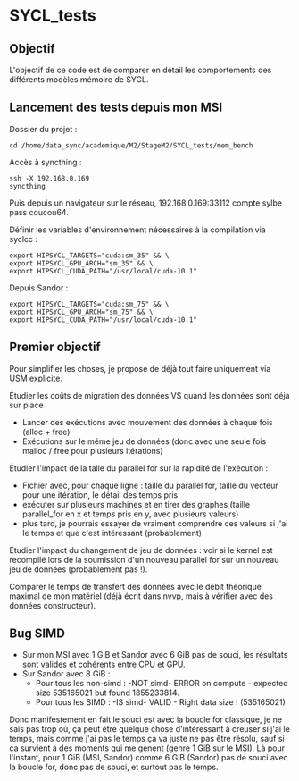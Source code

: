 # SYCL_tests

## Objectif

L'objectif de ce code est de comparer en détail les comportements des différents modèles mémoire de SYCL.


## Lancement des tests depuis mon MSI

Dossier du projet :  
```
cd /home/data_sync/academique/M2/StageM2/SYCL_tests/mem_bench
```

Accès à syncthing :  
```
ssh -X 192.168.0.169
syncthing
```

Puis depuis un navigateur sur le réseau, 192.168.0.169:33112 compte sylbe pass coucou64.

Définir les variables d'environnement nécessaires à la compilation via syclcc :
```
export HIPSYCL_TARGETS="cuda:sm_35" && \
export HIPSYCL_GPU_ARCH="sm_35" && \
export HIPSYCL_CUDA_PATH="/usr/local/cuda-10.1"
```

Depuis Sandor :
```
export HIPSYCL_TARGETS="cuda:sm_75" && \
export HIPSYCL_GPU_ARCH="sm_75" && \
export HIPSYCL_CUDA_PATH="/usr/local/cuda-10.1"
```


## Premier objectif

Pour simplifier les choses, je propose de déjà tout faire uniquement via USM explicite.

Étudier les coûts de migration des données VS quand les données sont déjà sur place
- Lancer des exécutions avec mouvement des données à chaque fois (alloc + free)
- Exécutions sur le même jeu de données (donc avec une seule fois malloc / free pour plusieurs itérations)


Étudier l'impact de la talle du parallel for sur la rapidité de l'exécution :
- Fichier avec, pour chaque ligne : taille du parallel for, taille du vecteur pour une itération, le détail des temps pris
- exécuter sur plusieurs machines et en tirer des graphes (taille parallel_for en x et temps pris en y, avec plusieurs valeurs)
- plus tard, je pourrais essayer de vraiment comprendre ces valeurs si j'ai le temps et que c'est intéressant (probablement)


Étudier l'impact du changement de jeu de données : voir si le kernel est recompilé lors de la soumission d'un nouveau parallel for sur un nouveau jeu de données (probablement pas !).

Comparer le temps de transfert des données avec le débit théorique maximal de mon matériel (déjà écrit dans nvvp, mais à vérifier avec des données constructeur).

## Bug SIMD

- Sur mon MSI avec 1 GiB et Sandor avec 6 GiB pas de souci, les résultats sont valides et cohérents entre CPU et GPU.
- Sur Sandor avec 8 GiB : 
    - Pour tous les non-simd : -NOT simd- ERROR on compute - expected size 535165021 but found 1855233814.
    - Pour tous les SIMD     : -IS simd- VALID - Right data size ! (535165021)

Donc manifestement en fait le souci est avec la boucle for classique, je ne sais pas trop où, ça peut être quelque chose d'intéressant à creuser si j'ai le temps, mais comme j'ai pas le temps ça va juste ne pas être résolu, sauf si ça survient à des moments qui me gènent (genre 1 GiB sur le MSI). Là pour l'instant, pour 1 GiB (MSI, Sandor) comme 6 GiB (Sandor) pas de souci avec la boucle for, donc pas de souci, et surtout pas le temps.